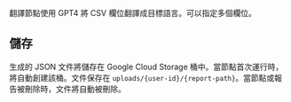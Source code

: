 翻譯節點使用 GPT4 將 CSV 欄位翻譯成目標語言。可以指定多個欄位。

## 儲存

生成的 JSON 文件將儲存在 Google Cloud Storage 桶中。當節點首次運行時，將自動創建該桶。文件保存在 `uploads/{user-id}/{report-path}`。當節點或報告被刪除時，文件將自動被刪除。